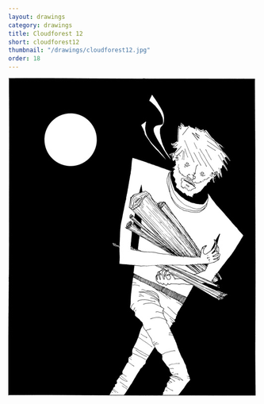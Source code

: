 ```yaml
---
layout: drawings
category: drawings
title: Cloudforest 12
short: cloudforest12
thumbnail: "/drawings/cloudforest12.jpg"
order: 18
---
```


<img class="noborder" src="/drawings/cloudforest12.jpg" width="500" height="641" alt="cloudforest 12">